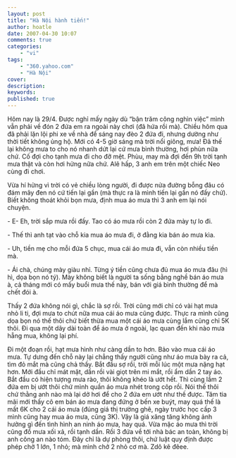 ```yaml
---
layout: post
title: "Hà Nội hành tiến!"
author: hoatle
date: 2007-04-30 10:07
comments: true
categories:
    - "vi"
tags:
    - "360.yahoo.com"
    - "Hà Nội"
cover:
description:
keywords:
published: true
---
```


Hôm nay là 29/4. Được nghỉ mấy ngày dù “bận trăm công nghìn việc” mình vẫn phải về đón 2 đứa em ra
ngoài này chơi (đã hứa rồi mà). Chiều hôm qua đã phải lặn lội phi xe về nhà để sáng nay đèo 2 đứa
đi, nhưng dường như thời tiết không ủng hộ. Mới có 4-5 giờ sáng mà trời nổi giông, mưa! Đã thế lại
không mưa to cho nó nhanh dứt lại cứ mưa bình thường, hơi phùn nữa chứ. Cố đợi cho tạnh mưa đi cho
đỡ mệt. Phùu, may mà đợi đến 9h trời tạnh mưa thật và còn hơi hửng nữa chứ. Alê hấp, 3 anh em trên
một chiếc Neo cùng đi chơi.

<!-- more -->

Vừa hí hửng vì trời có vẻ chiều lòng người, đi được nửa đường bỗng đâu có đám mây đen nó cứ tiến lại
gần (mà thực ra là mình tiến lại gần nó đấy chứ). Biết không thoát khỏi bọn mưa, định mua áo mưa thì
3 anh em lại nói chuyện.

\- E- Eh, trời sắp mưa rồi đấy. Tao có áo mưa rồi còn 2 đứa mày tự lo đi.

\- Thế thì anh tạt vào chỗ kia mua áo mưa đi, ở đằng kia bán áo mưa kìa.

\- Uh, tiền mẹ cho mỗi đứa 5 chục, mua cái áo mưa đi, vẫn còn nhiều tiền mà.

\- Ái chà, chúng mày giàu nhỉ. Từng ý tiền cũng chưa đủ mua áo mưa đâu (hì hì, dọa bọn nó tý). Mày
   không biết là người ta sống bằng nghề bán áo mưa à, cả tháng mới có mấy buổi mưa thế này, bán với
   giá bình thường để mà chết đói à.

Thấy 2 đứa không nói gì, chắc là sợ rồi. Trời cũng mới chỉ có vài hạt mưa nhỏ li ti, đợi mưa to chút
nữa mua cái áo mưa cũng được. Thực ra mình cũng dọa bọn nó thế thôi chứ biết thừa mua một cái áo mưa
cùng lắm cũng chỉ 5K thôi. Đi qua một dãy dài toàn để áo mưa ở ngoài, lạc quan đến khi nào mưa hẵng
mua, không lại phí.

Đi một đoạn rồi, hạt mưa hình như càng dần to hơn. Bảo vào mua cái áo mưa. Tự dưng đến chỗ này lại
chẳng thấy người cũng như áo mưa bày ra cả, tìm đỏ mắt mà cũng chả thấy. Bắt đầu sợ rồi, trời mỗi
lúc một mưa nặng hạt hơn. Mới đầu chỉ mát mặt, dần rồi vài giọt trên mi mắt, rồi ẩm dần 2 tay áo.
Bắt đầu có hiện tượng mưa rào, thôi không khéo là ướt hết. Thì cùng lắm 2 đứa em bị ướt thôi chứ
mình quần áo mưa nhét trong côp rồi. Nói thế thôi chứ thằng anh nào mà lại dở hơi để cho 2 đứa em
ướt như thế được. Tăm tia mãi mới thấy cô em bán áo mưa đang đứng ở bến xe buýt, may quá thế là mất
6K cho 2 cái áo mưa (đúng giá thị trường ghê, ngày trước học cấp 3 mình cũng hay mua áo mưa, cũng
3K). Vậy là giá xăng tăng không ảnh hưởng gì đến tình hình an ninh áo mưa, hay quá. Vừa mặc áo mưa
thì trời cũng đổ mưa xối xả, rồi tạnh dần. Rồi 3 đứa về tới nhà bác an toàn, không bị anh công an
nào tóm. Đây chỉ là dự phòng thôi, chứ luật quy định được phép chở 1 lớn, 1 nhỏ; mà mình chở 2 nhỏ
cơ mà. Zdô kê đêee.
